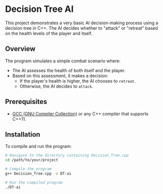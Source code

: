 # Decision Tree AI

This project demonstrates a very basic AI decision-making process using a decision tree in C++. The AI decides whether to "attack" or "retreat" based on the health levels of the player and itself.

## Overview

The program simulates a simple combat scenario where:

- The AI assesses the health of both itself and the player.
- Based on this assessment, it makes a decision:
  - If the player's health is higher, the AI chooses to `retreat`.
  - Otherwise, the AI decides to `attack`.

## Prerequisites

- [GCC (GNU Compiler Collection)](https://gcc.gnu.org/) or any C++ compiler that supports C++11.

## Installation

To compile and run the program:

```bash
# Navigate to the directory containing Decision_Tree.cpp
cd /path/to/your/project

# Compile the program
g++ Decision_Tree.cpp -o DT-ai

# Run the compiled program
./DT-ai
